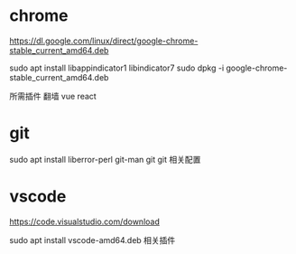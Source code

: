 
# chrome
   https://dl.google.com/linux/direct/google-chrome-stable_current_amd64.deb

   sudo apt install libappindicator1 libindicator7
   sudo dpkg -i google-chrome-stable_current_amd64.deb

   所需插件
   翻墙
   vue
   react

# git
   sudo apt install liberror-perl git-man git
   git 相关配置

# vscode
   https://code.visualstudio.com/download

   sudo apt install vscode-amd64.deb
   相关插件


